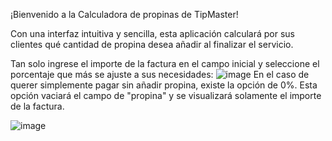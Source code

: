 ¡Bienvenido a la Calculadora de propinas de TipMaster!

Con una interfaz intuitiva y sencilla, esta aplicación calculará por sus clientes qué cantidad de propina desea añadir al finalizar el servicio.

Tan solo ingrese el importe de la factura en el campo inicial y seleccione el porcentaje que más se ajuste a sus necesidades:
![image](https://github.com/Paatx/EntornosDesarrollo/assets/154462285/ee86484a-8dc2-4824-ab0e-a4fd7d1ffd15)
En el caso de querer simplemente pagar sin añadir propina, existe la opción de 0%. Esta opción vaciará el campo de "propina" y se visualizará solamente el importe de la factura.

![image](https://github.com/Paatx/EntornosDesarrollo/assets/154462285/4a16d742-754c-4cac-96d7-9bcedb5d2806)




